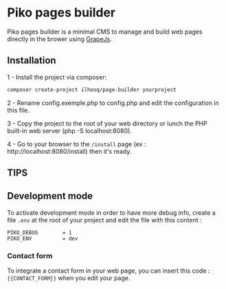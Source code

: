 # Piko pages builder

Piko pages builder is a minimal CMS to manage and build web pages directly in the brower using [GrapeJs](https://github.com/artf/grapesjs).

## Installation

1 - Install the project via composer:

```bash
composer create-project ilhooq/page-builder yourproject
```

2 - Rename config.exemple.php to config.php and edit the configuration in this file.

3 - Copy the project to the root of your web directory or lunch the PHP built-in web server (php -S localhost:8080).

4 - Go to your browser to the `/install` page (ex : http://localhost:8080/install) then it's ready.

## TIPS

## Development mode

To activate development mode in order to have more debug info, create a file `.env` at the root of your project and edit the file with this content :

```
PIKO_DEBUG        = 1
PIKO_ENV          = dev
```

### Contact form

To integrate a contact form in your web page, you can insert this code : `{{CONTACT_FORM}}` when you edit your page.

